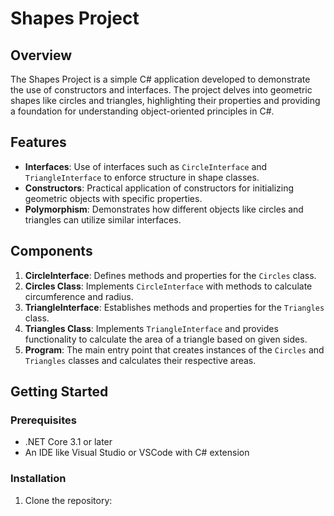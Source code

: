 # Shapes Project

## Overview

The Shapes Project is a simple C# application developed to demonstrate the use of constructors and interfaces. The project delves into geometric shapes like circles and triangles, highlighting their properties and providing a foundation for understanding object-oriented principles in C#.

## Features

- **Interfaces**: Use of interfaces such as `CircleInterface` and `TriangleInterface` to enforce structure in shape classes.
- **Constructors**: Practical application of constructors for initializing geometric objects with specific properties.
- **Polymorphism**: Demonstrates how different objects like circles and triangles can utilize similar interfaces.

## Components

1. **CircleInterface**: Defines methods and properties for the `Circles` class.
2. **Circles Class**: Implements `CircleInterface` with methods to calculate circumference and radius.
3. **TriangleInterface**: Establishes methods and properties for the `Triangles` class.
4. **Triangles Class**: Implements `TriangleInterface` and provides functionality to calculate the area of a triangle based on given sides.
5. **Program**: The main entry point that creates instances of the `Circles` and `Triangles` classes and calculates their respective areas.

## Getting Started

### Prerequisites

- .NET Core 3.1 or later
- An IDE like Visual Studio or VSCode with C# extension

### Installation

1. Clone the repository: